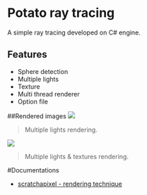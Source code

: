 # Potato ray tracing
A simple ray tracing developed on C# engine.
## Features
- Sphere detection
- Multiple lights
- Texture
- Multi thread renderer
- Option file

##Rendered images
![](https://github.com/BaboucheOne/PotatoRaytracing/tree/Texture/renderedImages.bmp)

> Multiple lights rendering.

![](https://github.com/BaboucheOne/PotatoRaytracing/tree/Texture/renderedImages.bmp)

> Multiple lights & textures rendering.

#Documentations
- [scratchapixel - rendering technique](https://www.scratchapixel.com/lessons/3d-basic-rendering/ray-tracing-overview/ray-tracing-rendering-technique-overview)